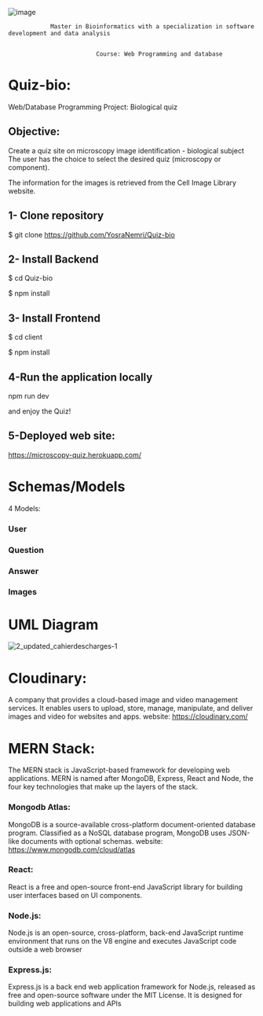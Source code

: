![image](https://user-images.githubusercontent.com/80050807/143290880-7225b885-3074-4bb2-8160-c79d680981bb.png)

                Master in Bioinformatics with a specialization in software development and data analysis
                             
                        
                             Course: Web Programming and database


# Quiz-bio:

Web/Database Programming Project: Biological quiz

## Objective:

Create a quiz site on microscopy image identification - biological subject
The user has the choice to select the desired quiz (microscopy or component).

The information for the images is retrieved from the Cell Image Library website.
## 1- Clone repository
$ git clone https://github.com/YosraNemri/Quiz-bio


## 2- Install Backend 
$ cd Quiz-bio

$ npm install


## 3- Install Frontend
$ cd client

$ npm install


## 4-Run the application locally

npm run dev 

and enjoy the Quiz!

## 5-Deployed web site: 
https://microscopy-quiz.herokuapp.com/


# Schemas/Models
4 Models: 

### User
### Question
### Answer
### Images
# UML Diagram 
![2_updated_cahierdescharges-1](https://user-images.githubusercontent.com/80050807/143290129-7074abbb-1462-4f6d-8456-2eb0c6e212b8.png)


# Cloudinary: 
A company that provides a cloud-based image and video management services. It enables users to upload, store, manage, manipulate, and deliver images and video for websites and apps.
website: https://cloudinary.com/
# MERN Stack: 
The MERN stack is JavaScript-based framework for developing web applications. MERN is named after MongoDB, Express, React and Node, the four key technologies that make up the layers of the stack.

### Mongodb Atlas:
MongoDB is a source-available cross-platform document-oriented database program. Classified as a NoSQL database program, MongoDB uses JSON-like documents with optional schemas.
website: https://www.mongodb.com/cloud/atlas

### React: 
React is a free and open-source front-end JavaScript library for building user interfaces based on UI components.
### Node.js:
Node.js is an open-source, cross-platform, back-end JavaScript runtime environment that runs on the V8 engine and executes JavaScript code outside a web browser
### Express.js:
Express.js is a back end web application framework for Node.js, released as free and open-source software under the MIT License. It is designed for building web applications and APIs


